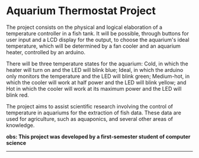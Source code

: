 # Aquarium Thermostat Project

The project consists on the physical and logical elaboration of a temperature controller in a fish tank. It will be possible, through buttons for user input and a LCD display for the output, to choose the aquarium's ideal temperature, which will be determined by a fan cooler and an aquarium heater, controlled by an arduino.

There will be three temperature states for the aquarium: Cold, in which the heater will turn on and the LED will blink blue; Ideal, in which the arduino only monitors the temperature and the LED will blink green; Medium-hot, in which the cooler will work at half power and the LED will blink yellow; and Hot in which the cooler will work at its maximum power and the LED will blink red.

The project aims to assist scientific research involving the control of temperature in aquariums for the extraction of fish data. These data are used for agriculture, such as aquaponics, and several other areas of knowledge.

**obs: This project was developed by a first-semester student of computer science**
_______________________________________


